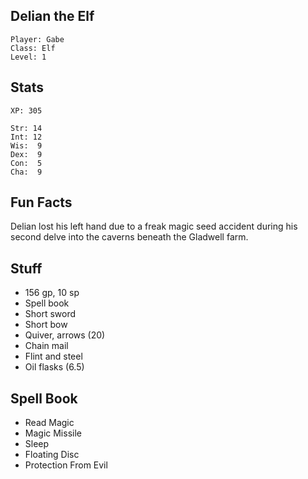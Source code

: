 
## Delian the Elf

    Player: Gabe
    Class: Elf
    Level: 1

## Stats

    XP: 305

    Str: 14
    Int: 12
    Wis:  9
    Dex:  9
    Con:  5
    Cha:  9

## Fun Facts

Delian lost his left hand due to a freak magic seed accident during his second
delve into the caverns beneath the Gladwell farm.

## Stuff

* 156 gp, 10 sp
* Spell book
* Short sword
* Short bow
* Quiver, arrows (20)
* Chain mail
* Flint and steel
* Oil flasks (6.5)

## Spell Book

* Read Magic
* Magic Missile
* Sleep
* Floating Disc
* Protection From Evil
